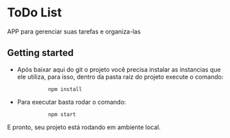 # ToDo List

APP para gerenciar suas tarefas e organiza-las

## Getting started

- Após baixar aqui do git o projeto você precisa instalar as instancias que ele utiliza, para isso, dentro da pasta raiz do projeto execute o comando:

                npm install

- Para executar basta rodar o comando:

                npm start

E pronto, seu projeto está rodando em ambiente local.
